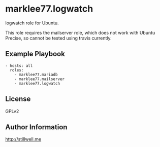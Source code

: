 marklee77.logwatch
==================

logwatch role for Ubuntu.

This role requires the mailserver role, which does not work with Ubuntu Precise,
so cannot be tested using travis currently.

Example Playbook
-------------------------

    - hosts: all
      roles:
        - marklee77.mariadb
        - marklee77.mailserver
        - marklee77.logwatch

License
-------

GPLv2

Author Information
------------------

http://stillwell.me
